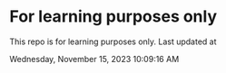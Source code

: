 # For learning purposes only
This repo is for learning purposes only.
Last updated at

Wednesday, November 15, 2023 10:09:16 AM

